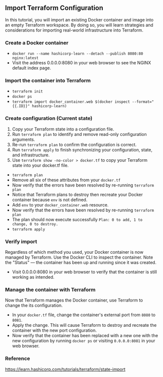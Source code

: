 ## Import Terraform Configuration
In this tutorial, you will import an existing Docker container and image into an empty Terraform workspace. By doing so, you will learn strategies and considerations for importing real-world infrastructure into Terraform.

### Create a Docker container
- `docker run --name hashicorp-learn --detach --publish 8080:80 nginx:latest`
- Visit the address 0.0.0.0:8080 in your web browser to see the NGINX default index page.

### Import the container into Terraform
- `terraform init`
- `docker ps`
- `terraform import docker_container.web $(docker inspect --format="{{.ID}}" hashicorp-learn)`

### Create configuration (Current state)
1. Copy your Terraform state into a configuration file.
2. Run `terraform plan` to identify and remove read-only configuration arguments.
3. Re-run `terraform plan` to confirm the configuration is correct.
4. Run `terraform apply` to finish synchronizing your configuration, state, and infrastructure.
5. Use `terraform show -no-color > docker.tf` to copy your Terraform state into your docker.tf file.
- `terraform plan`
- Remove all six of these attributes from your `docker.tf`
- Now verify that the errors have been resolved by re-running `terraform plan`
- Notice that Terraform plans to destroy then recreate your Docker container because `env` is not defined.
- Add `env` to your `docker_container.web` resource.
- Now verify that the errors have been resolved by re-running `terraform plan`
- The plan should now execute successfully `Plan: 0 to add, 1 to change, 0 to destroy.`
- `terraform apply`

### Verify import
Regardless of which method you used, your Docker container is now managed by Terraform. Use the Docker CLI to inspect the container. Note the "Status" — the container has been up and running since it was created.
- Visit 0.0.0.0:8080 in your web browser to verify that the container is still working as intended.

### Manage the container with Terraform
Now that Terraform manages the Docker container, use Terraform to change the its configuration.
- In your `docker.tf` file, change the container's external port from `8080` to `8081`.
- Apply the change. This will cause Terraform to destroy and recreate the container with the new port configuration.
- Now verify that the container has been replaced with a new one with the new configuration by running `docker ps` or visiting `0.0.0.0:8081` in your web browser.



### Reference
https://learn.hashicorp.com/tutorials/terraform/state-import
